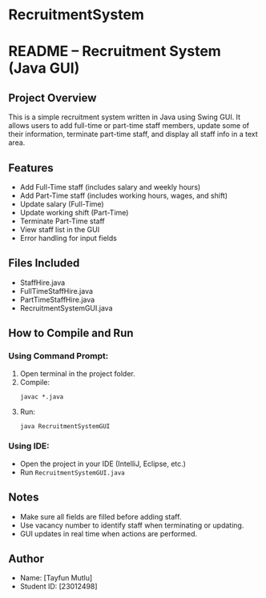 # RecruitmentSystem

# README – Recruitment System (Java GUI)

## Project Overview
This is a simple recruitment system written in Java using Swing GUI. It allows users to add full-time or part-time staff members, update some of their information, terminate part-time staff, and display all staff info in a text area.

## Features
- Add Full-Time staff (includes salary and weekly hours)
- Add Part-Time staff (includes working hours, wages, and shift)
- Update salary (Full-Time)
- Update working shift (Part-Time)
- Terminate Part-Time staff
- View staff list in the GUI
- Error handling for input fields

## Files Included
- StaffHire.java
- FullTimeStaffHire.java
- PartTimeStaffHire.java
- RecruitmentSystemGUI.java

## How to Compile and Run

### Using Command Prompt:
1. Open terminal in the project folder.
2. Compile:
   ```
   javac *.java
   ```
3. Run:
   ```
   java RecruitmentSystemGUI
   ```

### Using IDE:
- Open the project in your IDE (IntelliJ, Eclipse, etc.)
- Run `RecruitmentSystemGUI.java`

## Notes
- Make sure all fields are filled before adding staff.
- Use vacancy number to identify staff when terminating or updating.
- GUI updates in real time when actions are performed.

## Author
- Name: [Tayfun Mutlu]
- Student ID: [23012498]
